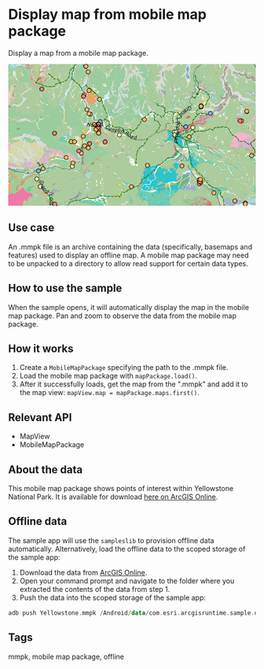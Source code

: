 # Display map from mobile map package

Display a map from a mobile map package.

![Image of open mobile map package](display-map-from-mobile-map-package.png)

## Use case

An .mmpk file is an archive containing the data (specifically, basemaps and features) used to display an offline map.
A mobile map package may need to be unpacked to a directory to allow read support for certain data types.

## How to use the sample

When the sample opens, it will automatically display the map in the mobile map package. Pan and zoom to observe the data from the mobile map package.

## How it works

1. Create a `MobileMapPackage` specifying the path to the .mmpk file.
2. Load the mobile map package with `mapPackage.load()`.
3. After it successfully loads, get the map from the ".mmpk" and add it to the map view: `mapView.map = mapPackage.maps.first()`.

## Relevant API

* MapView
* MobileMapPackage

## About the data

This mobile map package shows points of interest within Yellowstone National Park. It is available for download [here on ArcGIS Online](https://arcgisruntime.maps.arcgis.com/home/item.html?id=e1f3a7254cb845b09450f54937c16061).

## Offline data

The sample app will use the `sampleslib` to provision offline data automatically. Alternatively, load the offline data to the scoped storage of the sample app:

1. Download the data from [ArcGIS Online](https://www.arcgis.com/home/item.html?id=e1f3a7254cb845b09450f54937c16061).
2. Open your command prompt and navigate to the folder where you extracted the contents of the data from step 1.
3. Push the data into the scoped storage of the sample app:

```kotlin
adb push Yellowstone.mmpk /Android/data/com.esri.arcgisruntime.sample.displaymapfrommobilemappackage/files/Yellowstone.mmpk
```

## Tags

mmpk, mobile map package, offline

